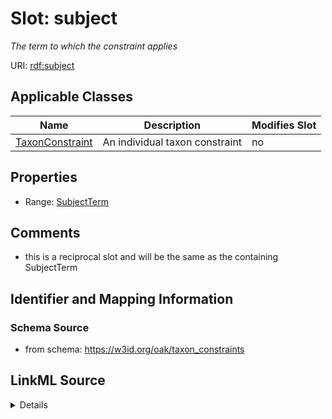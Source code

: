 # Slot: subject


_The term to which the constraint applies_



URI: [rdf:subject](http://www.w3.org/1999/02/22-rdf-syntax-ns#subject)



<!-- no inheritance hierarchy -->




## Applicable Classes

| Name | Description | Modifies Slot |
| --- | --- | --- |
[TaxonConstraint](TaxonConstraint.md) | An individual taxon constraint |  no  |







## Properties

* Range: [SubjectTerm](SubjectTerm.md)





## Comments

* this is a reciprocal slot and will be the same as the containing SubjectTerm

## Identifier and Mapping Information







### Schema Source


* from schema: https://w3id.org/oak/taxon_constraints




## LinkML Source

<details>
```yaml
name: subject
description: The term to which the constraint applies
comments:
- this is a reciprocal slot and will be the same as the containing SubjectTerm
from_schema: https://w3id.org/oak/taxon_constraints
rank: 1000
slot_uri: rdf:subject
alias: subject
owner: TaxonConstraint
domain_of:
- TaxonConstraint
range: SubjectTerm

```
</details>